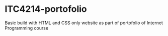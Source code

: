 # ITC4214-portofolio

Basic build with HTML and CSS only website as part of portofolio of Internet Programming course
